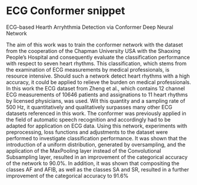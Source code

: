 # ECG Conformer snippet

ECG-based Hearth Arryhthmia Detection via Conformer Deep Neural Network

The aim of this work was to train the conformer network with the dataset from the cooperation of the Chapman University USA with the Shaoxing People’s Hospital and consequently evaluate the classification performance with respect to seven heart rhythms. This classification, which stems from the examination of ECG measurements by medical professionals, is resource intensive. Should such a network detect heart rhythms with a high accuracy, it could be applied to relieve the burden on medical professionals. In this work the ECG dataset from Zheng et al., which contains 12 channel ECG measurements of 10646 patients and assignations to 11 heart rhythms by licensed physicians, was used. Wit this quantity and a sampling rate of 500 Hz, it quantitatively and qualitatively surpasses many other ECG datasets referenced in this work. The conformer was previously applied in the field of automatic speech recognition and accordingly had to be adapted for application on ECG data. Using this network, experiments with preprocessing, loss functions and adjustments to the dataset were performed to investigate classification performance. It was shown that the introduction of a uniform distribution, generated by oversampling, and the application of the MaxPooling layer instead of the Convolutional Subsampling layer, resulted in an improvement of the categorical accuracy of the network to 90.0%. In addition, it was shown that compositing the classes AF and AFIB, as well as the classes SA and SR, resulted in a further improvement of the categorical accuracy to 91.6%
